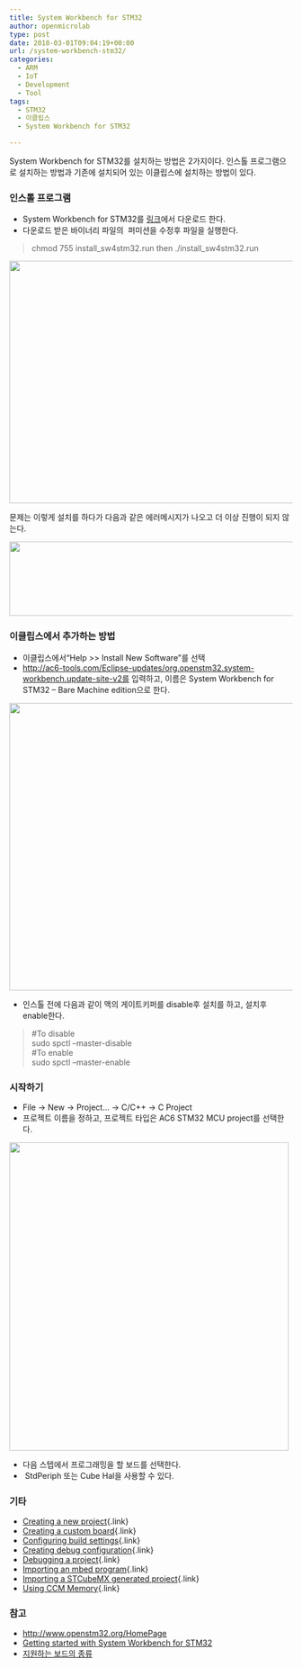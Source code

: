 ```yaml
---
title: System Workbench for STM32
author: openmicrolab
type: post
date: 2018-03-01T09:04:19+00:00
url: /system-workbench-stm32/
categories:
  - ARM
  - IoT
  - Development
  - Tool
tags:
  - STM32
  - 이클립스
  - System Workbench for STM32

---
```

System Workbench for STM32를 설치하는 방법은 2가지이다. 인스톨 프로그램으로 설치하는 방법과 기존에 설치되어 있는 이클립스에 설치하는 방법이 있다.

### **인스톨 프로그램**

  * System Workbench for STM32를 <a href="http://www.openstm32.org/Downloading%2Bthe%2BSystem%2BWorkbench%2Bfor%2BSTM32%2Binstaller" target="_blank" rel="noopener noreferrer">링크</a>에서 다운로드 한다.
  * 다운로드 받은 바이너리 파일의  퍼미션을 수정후 파일을 실행한다.

> chmod 755 install\_sw4stm32.run then ./install\_sw4stm32.run

<img loading="lazy" class="alignnone wp-image-4222" src="https://res.cloudinary.com/openmicrolab/image/upload/v1519891095/System_Workbench_for_STM32_wlfr7n.png" width="568" height="431" /> 

문제는 이렇게 설치를 하다가 다음과 같은 에러메시지가 나오고 더 이상 진행이 되지 않는다.

<img loading="lazy" class="alignnone wp-image-4224" src="https://res.cloudinary.com/openmicrolab/image/upload/v1519892823/error_nqiihq.png" width="765" height="132" /> 

### **이클립스에서 추가하는 방법**

  * 이클립스에서“Help >> Install New Software”를 선택
  * http://ac6-tools.com/Eclipse-updates/org.openstm32.system-workbench.update-site-v2를 입력하고, 이름은 System Workbench for STM32 &#8211; Bare Machine edition으로 한다.

<img loading="lazy" class="alignnone wp-image-4230" src="/images/2021/03/install_bo1tqe-1.png" width="633" height="511" /> 

  * 인스톨 전에 다음과 같이 맥의 게이트키퍼를 disable후 설치를 하고, 설치후 enable한다.

> #To disable  
> sudo spctl &#8211;master-disable  
> #To enable  
> sudo spctl &#8211;master-enable

### 시작하기

  * File -> New -> Project&#8230; -> C/C++ -> C Project
  * 프로젝트 이름을 정하고, 프로젝트 타입은 AC6 STM32 MCU project를 선택한다.

<img loading="lazy" class="alignnone wp-image-4229" src="/images/2021/03/setup_z2cjh1.png" width="497" height="548" /> 

  * 다음 스텝에서 프로그래밍을 할 보드를 선택한다.
  *  StdPeriph 또는 Cube Hal을 사용할 수 있다.

### 기타

  * [Creating a new project][1]{.link}
  * [Creating a custom board][2]{.link}
  * [Configuring build settings][3]{.link}
  * [Creating debug configuration][4]{.link}
  * [Debugging a project][5]{.link}
  * [Importing an mbed program][6]{.link}
  * [Importing a STCubeMX generated project][7]{.link}
  * [Using CCM Memory][8]{.link}

### 참고

  * <a href="http://www.openstm32.org/HomePage" target="_blank" rel="noopener noreferrer">http://www.openstm32.org/HomePage</a>
  * <a href="http://www.openstm32.org/Getting%2Bstarted%2Bwith%2BSystem%2BWorkbench%2Bfor%2BSTM32" target="_blank" rel="noopener noreferrer">Getting started with System Workbench for STM32</a>
  * <a href="http://www.openstm32.org/Supported%2BSTM32%2Bboards" target="_blank" rel="noopener noreferrer">지원하는 보드의 종류</a>

 [1]: http://www.openstm32.org/Creating%2Ba%2Bnew%2Bproject ""
 [2]: http://www.openstm32.org/Creating%2Ba%2Bcustom%2Bboard ""
 [3]: http://www.openstm32.org/Configuring%2Bbuild%2Bsettings ""
 [4]: http://www.openstm32.org/Creating%2Bdebug%2Bconfiguration ""
 [5]: http://www.openstm32.org/Debugging%2Ba%2Bproject ""
 [6]: http://www.openstm32.org/Importing%2Ban%2Bmbed%2Bprogram ""
 [7]: http://www.openstm32.org/Importing%2Ba%2BSTCubeMX%2Bgenerated%2Bproject ""
 [8]: http://www.openstm32.org/Using%2BCCM%2BMemory ""